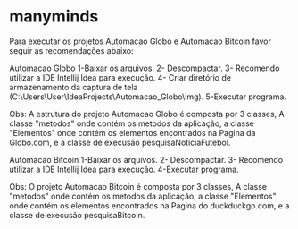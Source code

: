 # manyminds

Para executar os projetos Automacao Globo e Automacao Bitcoin favor seguir as recomendações abaixo:
 
   Automacao Globo
  1-Baixar os arquivos.
  2- Descompactar.
  3- Recomendo utilizar a IDE Intellij Idea para execução.
  4- Criar diretório de armazenamento da captura de tela (C:\Users\User\IdeaProjects\Automacao_Globo\img).
  5-Executar programa.

  Obs: A estrutura do projeto Automacao Globo é composta por 3 classes, A classe "metodos" onde contém os metodos da aplicação, a classe "Elementos" onde contém os elementos encontrados na Pagina da Globo.com, e a classe de execusão pesquisaNoticiaFutebol.


   Automacao Bitcoin
  1-Baixar os arquivos.
  2- Descompactar.
  3- Recomendo utilizar a IDE Intellij Idea para execução.
  4-Executar programa.

  Obs: O projeto Automacao Bitcoin é composta por 3 classes, A classe "metodos" onde contém os metodos da aplicação, a classe "Elementos" onde contém os elementos encontrados na Pagina do duckduckgo.com, e a classe de execusão pesquisaBitcoin.

  
  
